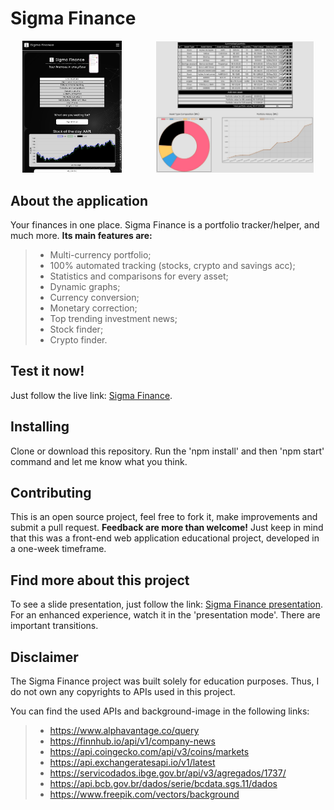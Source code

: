 # Sigma Finance

<div align="center">
  <img src="/src/assets/images/demoSS1.jpg" width="31.5%"/> 
  &nbsp;&nbsp;&nbsp;&nbsp;&nbsp;&nbsp;&nbsp;&nbsp;&nbsp;&nbsp;&nbsp;&nbsp;
  <img src="/src/assets/images/demoSS2.jpg" width="50%"/>
</div>

## About the application

Your finances in one place. Sigma Finance is a portfolio tracker/helper, and much more.
**Its main features are:**

> - Multi-currency portfolio;
> - 100% automated tracking (stocks, crypto and savings acc);
> - Statistics and comparisons for every asset;
> - Dynamic graphs;
> - Currency conversion;
> - Monetary correction;
> - Top trending investment news;
> - Stock finder;
> - Crypto finder.

## Test it now!

Just follow the live link: <a href="https://sigma-finance.netlify.app">Sigma Finance</a>.

## Installing

Clone or download this repository. Run the 'npm install' and then 'npm start' command and let me know what you think.

## Contributing

This is an open source project, feel free to fork it, make improvements and submit a pull request.
**Feedback are more than welcome!** Just keep in mind that this was a front-end web application educational project, developed in a one-week timeframe.

## Find more about this project

To see a slide presentation, just follow the link: <a href="......">Sigma Finance presentation</a>.
For an enhanced experience, watch it in the 'presentation mode'. There are important transitions.

## Disclaimer

The Sigma Finance project was built solely for education purposes. Thus, I do not own any copyrights to APIs used in this project.

You can find the used APIs and background-image in the following links:

> - https://www.alphavantage.co/query
> - https://finnhub.io/api/v1/company-news
> - https://api.coingecko.com/api/v3/coins/markets
> - https://api.exchangeratesapi.io/v1/latest
> - https://servicodados.ibge.gov.br/api/v3/agregados/1737/
> - https://api.bcb.gov.br/dados/serie/bcdata.sgs.11/dados
> - https://www.freepik.com/vectors/background
